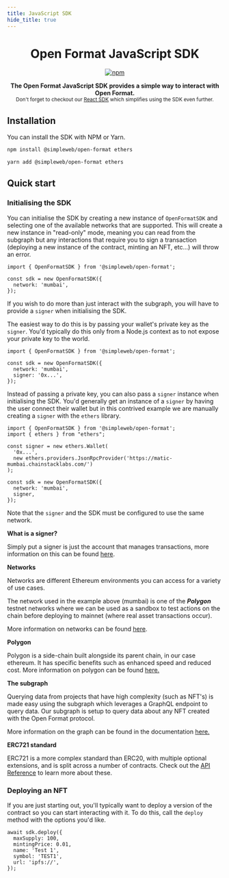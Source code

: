 ```yaml
---
title: JavaScript SDK
hide_title: true
---
```


<h1 align="center">Open Format JavaScript SDK</h1>
<p align="center">
  <a href="https://www.npmjs.com/package/@simpleweb/open-format">
    <img alt="npm" src="https://img.shields.io/npm/v/@simpleweb/open-format"/>
  </a>
</p>
<p align="center">
  <strong>
    The Open Format JavaScript SDK provides a simple way to interact with Open Format.
  </strong>
  <br/>
  <small>
    Don't forget to checkout our <a href="./react">React SDK</a> which simplifies using the SDK even further.
  </small>
</p>

## Installation

You can install the SDK with NPM or Yarn.

```bash
npm install @simpleweb/open-format ethers
```

```bash
yarn add @simpleweb/open-format ethers
```

## Quick start

### Initialising the SDK

You can initialise the SDK by creating a new instance of `OpenFormatSDK` and selecting one of the available networks that are supported. This will create a new instance in "read-only" mode, meaning you can read from the subgraph but any interactions that require you to sign a transaction (deploying a new instance of the contract, minting an NFT, etc...) will throw an error.

```tsx
import { OpenFormatSDK } from '@simpleweb/open-format';

const sdk = new OpenFormatSDK({
  network: 'mumbai',
});
```

If you wish to do more than just interact with the subgraph, you will have to provide a `signer` when initialising the SDK.

The easiest way to do this is by passing your wallet's private key as the `signer`. You'd typically do this only from a Node.js context as to not expose your private key to the world.

```tsx
import { OpenFormatSDK } from '@simpleweb/open-format';

const sdk = new OpenFormatSDK({
  network: 'mumbai',
  signer: '0x...',
});
```

Instead of passing a private key, you can also pass a `signer` instance when initialising the SDK. You'd generally get an instance of a `signer` by having the user connect their wallet but in this contrived example we are manually creating a `signer` with the `ethers` library.

```tsx
import { OpenFormatSDK } from '@simpleweb/open-format';
import { ethers } from "ethers";

const signer = new ethers.Wallet(
  '0x...',
  new ethers.providers.JsonRpcProvider('https://matic-mumbai.chainstacklabs.com/')
);

const sdk = new OpenFormatSDK({
  network: 'mumbai',
  signer,
});
```

Note that the `signer` and the SDK must be configured to use the same network.

**What is a signer?**

Simply put a signer is just the account that manages transactions, more information on this can be found [here](https://docs.ethers.io/v5/api/signer/).

**Networks**

Networks are different Ethereum environments you can access for a variety of use cases.

The network used in the example above (mumbai) is one of the _**Polygon**_ testnet networks where we can be used as a sandbox to test actions on the chain before deploying to mainnet (where real asset transactions occur).

More information on networks can be found [here](https://ethereum.org/en/developers/docs/networks/).

**Polygon**

Polygon is a side-chain built alongside its parent chain, in our case ethereum. It has specific benefits such as enhanced speed and reduced cost. More information on polygon can be found [here.](https://docs.polygon.technology/)

**The subgraph**

Querying data from projects that have high complexity (such as NFT's) is made easy using the subgraph which leverages a GraphQL endpoint to query data. Our subgraph is setup to query data about any NFT created with the Open Format protocol.

More information on the graph can be found in the documentation [here.](https://thegraph.com/docs/en/about/)

**ERC721 standard**

ERC721 is a more complex standard than ERC20, with multiple optional extensions, and is split across a number of contracts. Check out the [API Reference](https://docs.openzeppelin.com/contracts/3.x/api/token/ERC721) to learn more about these.

### Deploying an NFT

If you are just starting out, you'll typically want to deploy a version of the contract so you can start interacting with it. To do this, call the `deploy` method with the options you'd like.

```tsx
await sdk.deploy({
  maxSupply: 100,
  mintingPrice: 0.01,
  name: 'Test 1',
  symbol: 'TEST1',
  url: 'ipfs://',
});
```
